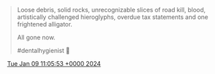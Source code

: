 > Loose debris, solid rocks, unrecognizable slices of road kill, blood, artistically challenged hieroglyphs, overdue tax statements and one frightened alligator\.   
>   
> All gone now\.  
>   
> \#dentalhygienist 🦷

<img src="../../media/tweet.ico" width="12" /> [Tue Jan 09 11:05:53 +0000 2024](https://twitter.com/DromerDenker/status/1744676865795666219)